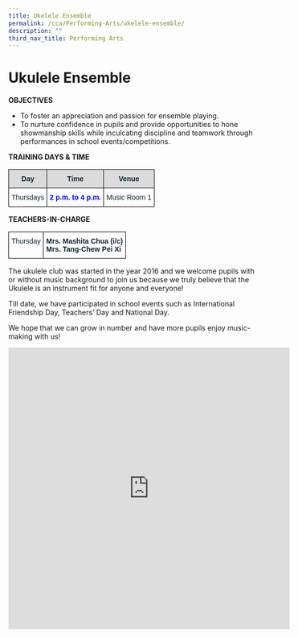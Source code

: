 ```yaml
---
title: Ukelele Ensemble
permalink: /cca/Performing-Arts/ukelele-ensemble/
description: ""
third_nav_title: Performing Arts
---
```

# Ukulele Ensemble
**OBJECTIVES**

* To foster an appreciation and passion for ensemble playing.
* To nurture confidence in pupils and provide opportunities to hone showmanship skills while inculcating discipline and teamwork through performances in school events/competitions.

**TRAINING DAYS &amp; TIME**
<style type="text/css">
.tg  {border-collapse:collapse;border-spacing:0;}
.tg td{border-color:black;border-style:solid;border-width:1px;font-family:Arial, sans-serif;font-size:14px;
  overflow:hidden;padding:10px 5px;word-break:normal;}
.tg th{border-color:black;border-style:solid;border-width:1px;font-family:Arial, sans-serif;font-size:14px;
  font-weight:normal;overflow:hidden;padding:10px 5px;word-break:normal;}
.tg .tg-1jib{color:#0C2733;text-align:center;vertical-align:middle}
.tg .tg-woip{background-color:#DBDBDB;color:#0C2733;font-weight:bold;text-align:center;vertical-align:top}
.tg .tg-ums8{color:#00F;font-weight:bold;text-align:center;vertical-align:top}
</style>
<table class="tg">
<thead>
  <tr>
    <th class="tg-woip">Day</th>
    <th class="tg-woip">Time</th>
    <th class="tg-woip">Venue</th>
  </tr>
</thead>
<tbody>
  <tr>
    <td class="tg-1jib">Thursdays</td>
    <td class="tg-ums8">2 p.m. to 4 p.m.<br></td>
    <td class="tg-1jib">Music Room 1</td>
  </tr>
</tbody>
</table>

**TEACHERS-IN-CHARGE**
<style type="text/css">
.tg  {border-collapse:collapse;border-spacing:0;}
.tg td{border-color:black;border-style:solid;border-width:1px;font-family:Arial, sans-serif;font-size:14px;
  overflow:hidden;padding:10px 5px;word-break:normal;}
.tg th{border-color:black;border-style:solid;border-width:1px;font-family:Arial, sans-serif;font-size:14px;
  font-weight:normal;overflow:hidden;padding:10px 5px;word-break:normal;}
.tg .tg-eohv{color:#0C2733;text-align:center;vertical-align:top}
.tg .tg-z01w{color:#0C2733;font-weight:bold;text-align:left;vertical-align:top}
</style>
<table class="tg">
<thead>
  <tr>
    <td class="tg-eohv">Thursday</td>
    <td class="tg-z01w">Mrs. Mashita Chua (i/c)<br>Mrs. Tang-Chew Pei Xi</td>
  </tr>
</thead>
</table>

The ukulele club was started in the year 2016 and we welcome pupils with or without music background to join us because we truly believe that the Ukulele is an instrument fit for anyone and everyone!

Till date, we have participated in school events such as International Friendship Day, Teachers’ Day and National Day.

We hope that we can grow in number and have more pupils enjoy music-making with us!

<iframe allowfullscreen="true" height="560" width="560" frameborder="0" src="https://docs.google.com/presentation/d/e/2PACX-1vTQSf-Nej5zXKHopLoJwmy8OZphO2RFcIqzMxwFYAmA07XMBEF8XRqzd_V6kZnbCnmehz7NtukT1f22/embed?start=true&amp;loop=true&amp;delayms=3000"></iframe>
